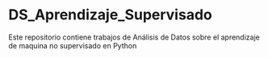 # DS_Aprendizaje_Supervisado
Este repositorio contiene trabajos de Análisis de Datos sobre el aprendizaje de maquina no supervisado en Python
